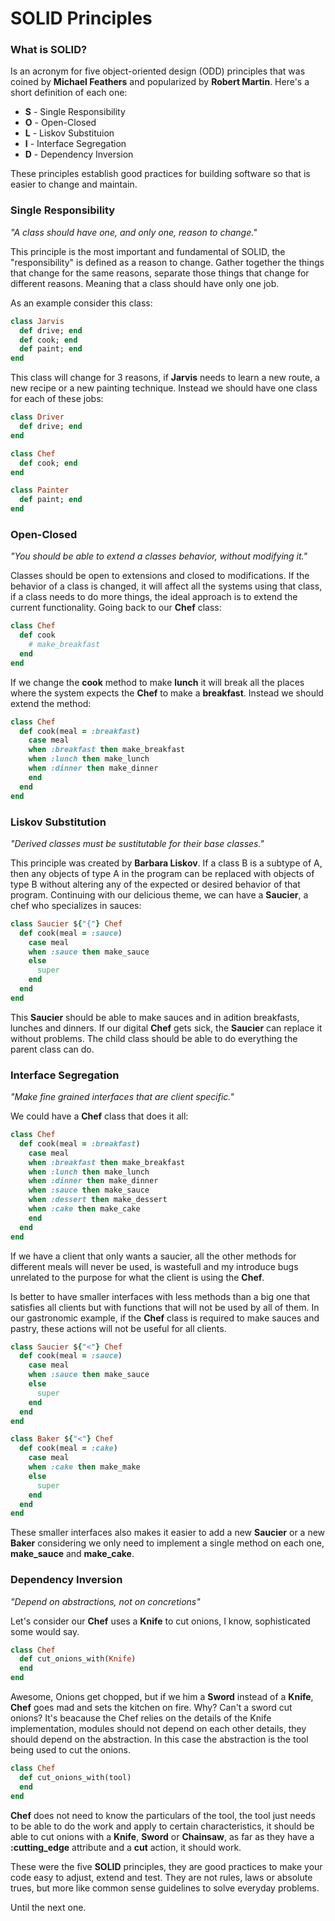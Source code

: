 # SOLID Principles

### What is SOLID?

Is an acronym for five object-oriented design (ODD) principles that
was coined by
**Michael Feathers** and popularized by
**Robert Martin**. Here's a short definition of each
one:

- **S** - Single Responsibility
- **O** - Open-Closed
- **L** - Liskov Substituion
- **I** - Interface Segregation
- **D** - Dependency Inversion

These principles establish good practices for building software so
that is easier to change and maintain.

### Single Responsibility

*"A class should have one, and only one, reason to change."*

This principle is the most important and fundamental of SOLID, the
"responsibility" is defined as a reason to change. Gather together the
things that change for the same reasons, separate those things that
change for different reasons. Meaning that a class should have only
one job.

As an example consider this class:

```ruby
class Jarvis
  def drive; end
  def cook; end
  def paint; end
end
````

This class will change for 3 reasons, if
**Jarvis** needs to learn a new route, a new recipe or a
new painting technique. Instead we should have one class for each of
these jobs:

```ruby
class Driver
  def drive; end
end

class Chef
  def cook; end
end

class Painter
  def paint; end
end
```

### Open-Closed
*"You should be able to extend a classes behavior, without modifying it."*

Classes should be open to extensions and closed to modifications. If
the behavior of a class is changed, it will affect all the systems
using that class, if a class needs to do more things, the ideal
approach is to extend the current functionality. Going back to our
**Chef** class:

```ruby
class Chef
  def cook
    # make_breakfast
  end
end
```

If we change the **cook** method to make
**lunch** it will break all the places where the system
expects the **Chef** to make a
**breakfast**. Instead we should extend the method:

```ruby
class Chef
  def cook(meal = :breakfast)
    case meal
    when :breakfast then make_breakfast
    when :lunch then make_lunch
    when :dinner then make_dinner
    end
  end
end
```

### Liskov Substitution
*"Derived classes must be sustitutable for their base classes."*

This principle was created by
**Barbara Liskov**. If a class B is a subtype of A, then
any objects of type A in the program can be replaced with objects of
type B without altering any of the expected or desired behavior of
that program. Continuing with our delicious theme, we can have a
**Saucier**, a chef who specializes in sauces:

```ruby
class Saucier ${"{"} Chef
  def cook(meal = :sauce)
    case meal
    when :sauce then make_sauce
    else
      super
    end
  end
end
```

This **Saucier** should be able to make sauces and in
adition breakfasts, lunches and dinners. If our digital
**Chef** gets sick, the **Saucier** can
replace it without problems. The child class should be able to do
everything the parent class can do.

### Interface Segregation
*"Make fine grained interfaces that are client specific."*

We could have a **Chef** class that does it all:

```ruby
class Chef
  def cook(meal = :breakfast)
    case meal
    when :breakfast then make_breakfast
    when :lunch then make_lunch
    when :dinner then make_dinner
    when :sauce then make_sauce
    when :dessert then make_dessert
    when :cake then make_cake
    end
  end
end
```

If we have a client that only wants a saucier, all the other methods
for different meals will never be used, is wastefull and my introduce
bugs unrelated to the purpose for what the client is using the
**Chef**.

Is better to have smaller interfaces with less methods than a big one
that satisfies all clients but with functions that will not be used by
all of them. In our gastronomic example, if the
**Chef** class is required to make sauces and pastry,
these actions will not be useful for all clients.

```ruby
class Saucier ${"<"} Chef
  def cook(meal = :sauce)
    case meal
    when :sauce then make_sauce
    else
      super
    end
  end
end

class Baker ${"<"} Chef
  def cook(meal = :cake)
    case meal
    when :cake then make_make
    else
      super
    end
  end
end
```

These smaller interfaces also makes it easier to add a new
**Saucier** or a new **Baker** considering
we only need to implement a single method on each one,
**make_sauce** and **make_cake**.

### Dependency Inversion
*"Depend on abstractions, not on concretions"*

Let's consider our **Chef** uses a
**Knife** to cut onions, I know, sophisticated some
would say.

```ruby
class Chef
  def cut_onions_with(Knife)
  end
end
```

Awesome, Onions get chopped, but if we him a
**Sword** instead of a **Knife**, **Chef** goes mad and sets the
kitchen on fire. Why? Can't a sword cut onions?
It's beacause the Chef relies on the details of the Knife implementation,
modules should not depend on each other details, they should depend on
the abstraction. In this case the abstraction is the tool being used to
cut the onions.

```ruby
class Chef
  def cut_onions_with(tool)
  end
end
```

**Chef** does not need to know the particulars of the
tool, the tool just needs to be able to do the work and apply to
certain characteristics, it should be able to cut onions with a
**Knife**, **Sword** or
**Chainsaw**, as far as they have a
**:cutting_edge** attribute and a
**cut**
action, it should work.

These were the five **SOLID** principles, they are good
practices to make your code easy to adjust, extend and test. They are
not rules, laws or absolute trues, but more like common sense
guidelines to solve everyday problems.

Until the next one.
